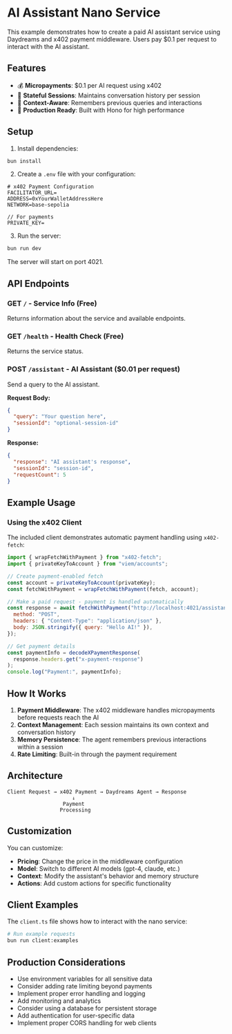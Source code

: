 # AI Assistant Nano Service

This example demonstrates how to create a paid AI assistant service using
Daydreams and x402 payment middleware. Users pay $0.1 per request to interact
with the AI assistant.

## Features

- 💰 **Micropayments**: $0.1 per AI request using x402
- 🧠 **Stateful Sessions**: Maintains conversation history per session
- 🔧 **Context-Aware**: Remembers previous queries and interactions
- 🚀 **Production Ready**: Built with Hono for high performance

## Setup

1. Install dependencies:

```bash
bun install
```

2. Create a `.env` file with your configuration:

```env
# x402 Payment Configuration
FACILITATOR_URL=
ADDRESS=0xYourWalletAddressHere
NETWORK=base-sepolia

// For payments
PRIVATE_KEY=
```

3. Run the server:

```bash
bun run dev
```

The server will start on port 4021.

## API Endpoints

### GET `/` - Service Info (Free)

Returns information about the service and available endpoints.

### GET `/health` - Health Check (Free)

Returns the service status.

### POST `/assistant` - AI Assistant ($0.01 per request)

Send a query to the AI assistant.

**Request Body:**

```json
{
  "query": "Your question here",
  "sessionId": "optional-session-id"
}
```

**Response:**

```json
{
  "response": "AI assistant's response",
  "sessionId": "session-id",
  "requestCount": 5
}
```

## Example Usage

### Using the x402 Client

The included client demonstrates automatic payment handling using `x402-fetch`:

```javascript
import { wrapFetchWithPayment } from "x402-fetch";
import { privateKeyToAccount } from "viem/accounts";

// Create payment-enabled fetch
const account = privateKeyToAccount(privateKey);
const fetchWithPayment = wrapFetchWithPayment(fetch, account);

// Make a paid request - payment is handled automatically
const response = await fetchWithPayment("http://localhost:4021/assistant", {
  method: "POST",
  headers: { "Content-Type": "application/json" },
  body: JSON.stringify({ query: "Hello AI!" }),
});

// Get payment details
const paymentInfo = decodeXPaymentResponse(
  response.headers.get("x-payment-response")
);
console.log("Payment:", paymentInfo);
```

## How It Works

1. **Payment Middleware**: The x402 middleware handles micropayments before
   requests reach the AI
2. **Context Management**: Each session maintains its own context and
   conversation history
3. **Memory Persistence**: The agent remembers previous interactions within a
   session
4. **Rate Limiting**: Built-in through the payment requirement

## Architecture

```
Client Request → x402 Payment → Daydreams Agent → Response
                     ↓
                  Payment
                 Processing
```

## Customization

You can customize:

- **Pricing**: Change the price in the middleware configuration
- **Model**: Switch to different AI models (gpt-4, claude, etc.)
- **Context**: Modify the assistant's behavior and memory structure
- **Actions**: Add custom actions for specific functionality

## Client Examples

The `client.ts` file shows how to interact with the nano service:

```bash
# Run example requests
bun run client:examples

```

## Production Considerations

- Use environment variables for all sensitive data
- Consider adding rate limiting beyond payments
- Implement proper error handling and logging
- Add monitoring and analytics
- Consider using a database for persistent storage
- Add authentication for user-specific data
- Implement proper CORS handling for web clients

